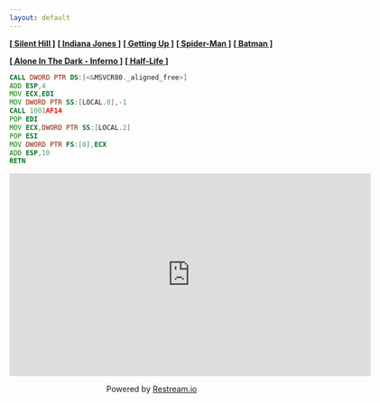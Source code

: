 ```yaml
---
layout: default
---
```


**[[ Silent Hill ]](./silent_hill.html)**
**[[ Indiana Jones ]](./indy.html)**
**[[ Getting Up ]](./gettingup.html)**
**[[ Spider-Man ]](./spiderman.html)**
**[[ Batman ]](./batman.html)**

**[[ Alone In The Dark - Inferno ]](./aitd5.html)**
**[[ Half-Life ]](./hl.html)**

```asm
CALL DWORD PTR DS:[<&MSVCR80._aligned_free>]
ADD ESP,4
MOV ECX,EDI
MOV DWORD PTR SS:[LOCAL.0],-1
CALL 1001AF14
POP EDI
MOV ECX,DWORD PTR SS:[LOCAL.2]
POP ESI
MOV DWORD PTR FS:[0],ECX
ADD ESP,10
RETN
```

<center><iframe src="https://embed.restream.io/player/index.html?token=a2818cf5a011e184c1b3dcd92132b2f4" width="640" height="360" frameborder="0" allowfullscreen></iframe><p>Powered by <a href="https://restream.io">Restream.io</a></p></center>